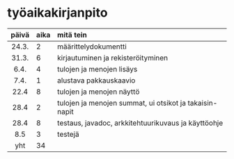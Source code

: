 # työaikakirjanpito

| päivä | aika | mitä tein  |
| :----:|:-----| :-----|
| 24.3. |  2   |  määrittelydokumentti |
| 31.3. |  6   |  kirjautuminen ja rekisteröityminen |
| 6.4.  |  4   |  tulojen ja menojen lisäys |
| 7.4.  |  1   |  alustava pakkauskaavio |
| 22.4  |  8   |  tulojen ja menojen näyttö |
| 28.4  |  2   |  tulojen ja menojen summat, ui otsikot ja takaisin-napit |
| 28.4  |  8   |  testaus, javadoc, arkkitehtuurikuvaus ja käyttöohje |
| 8.5   |  3   |  testejä |
| yht   |  34  |  | 
